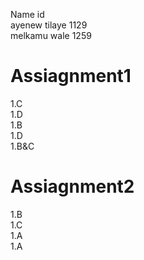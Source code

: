 Name                              id<br>
ayenew tilaye                    1129<br>
melkamu wale                     1259<br>

# Assiagnment1

1.C<br>
1.D<br>
1.B<br>
1.D<br>
1.B&C<br>
# Assiagnment2
1.B<br>
1.C<br>
1.A<br>
1.A<br>
   
   
